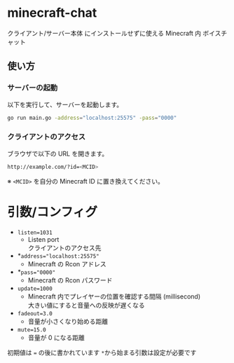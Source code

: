 # minecraft-chat

クライアント/サーバー本体 にインストールせずに使える Minecraft 内 ボイスチャット

## 使い方

### サーバーの起動

以下を実行して、サーバーを起動します。

```sh
go run main.go -address="localhost:25575" -pass="0000"
```

### クライアントのアクセス

ブラウザで以下の URL を開きます。

```sh
http://example.com/?id=<MCID>
```

※ `<MCID>` を自分の Minecraft ID に置き換えてください。

# 引数/コンフィグ

- `listen=1031`
  - Listen port \
    クライアントのアクセス先
- \*`address="localhost:25575"`
  - Minecraft の Rcon アドレス
- \*`pass="0000"`
  - Minecraft の Rcon パスワード
- `update=1000`
  - Minecraft 内でプレイヤーの位置を確認する間隔 (millisecond) \
    大きい値にすると音量への反映が遅くなる
- `fadeout=3.0`
  - 音量が小さくなり始める距離
- `mute=15.0`
  - 音量が 0 になる距離

初期値は `=` の後に書かれています
`*`から始まる引数は設定が必要です
